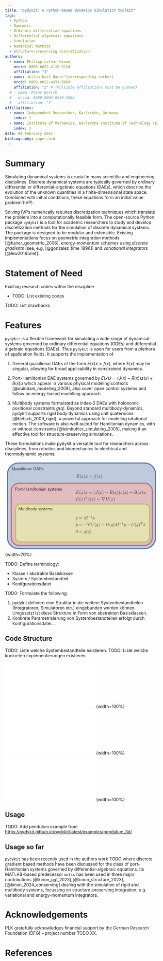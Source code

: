 ```yaml
---
title: "pydykit: A Python-based dynamics simulation toolkit"
tags:
  - Python
  - Dynamics
  - Ordinary differential equations
  - Differential algebraic equations
  - Simulation
  - Numerical methods
  - Structure-preserving discretization
authors:
  - name: Philipp Lothar Kinon
    orcid: 0000-0002-4128-5124
    affiliation: "1"
  - name: Julian Karl Bauer^[corresponding author]
    orcid: 0000-0002-4931-5869
    affiliation: "2" # (Multiple affiliations must be quoted)
  # - name: Peter Betsch
  #   orcid: 0000-0002-0596-2503
  #   affiliation: "1"
affiliations:
  - name: Independent Researcher, Karlsruhe, Germany
    index: 2
  - name: Institute of Mechanics, Karlsruhe Institute of Technology (KIT), Karlsruhe, Germany
    index: 1
date: 09 February 2025
bibliography: paper.bib
---
```


# Summary

Simulating dynamical systems is crucial in many scientific and engineering disciplines.
Discrete dynamical systems are typically governed by ordinary differential or
differential-algebraic equations (DAEs),
which describe the evolution of the unknown quantities in a finite-dimensional state space.
Combined with
initial conditions,
these equations form an initial value problem (IVP).

Solving IVPs
numerically requires discretization techniques
which translate the problem into a computationally feasible form.
The open-source Python package `pydykit`
is a tool for academic researchers to study and
develop discretization methods
for the simulation of discrete dynamical systems.
The package is designed to be modular and extensible.
Existing implementations focus
on geometric integration methods [@hairer_geometric_2006], energy-momentum schemes using _discrete gradients_ (see, e.g. [@gonzalez_time_1996])
and _variational integrators_ [@lew2016brief].

# Statement of Need

<!-- Field of application:
Präzise wissenschaftliche Abgrenzung der verschiedenen Arten von Differentialgleichungssystemen und deren Auftreten in bestimmten Disziplinen. -->

<!-- In dem Abschnitt “Statement of need” passt durchaus ein bisschen blabla zu “foster research collaboration…” aber in den anderen Abschnitten aus meiner Sicht nicht.  -->

Existing research codes within the discipline

- TODO: List existing codes

TODO: List drawbacks

<!-- In den vorheringen Bulletpoints, hattest du skizziert, dass wir die Verwendung von Python motivieren sollen. Ich würde das gerne beibehalten, dabei aber den Fokus legen warum Python in unserem Kontext nun das Mittel der Wahl war. Natürlich waren manche Sätze trivial in der Python-Welt aber nicht jeder arbeitet mit Python in der Wissenschaft. -->

# Features

`pydykit` is a flexible framework for simulating a wide range of dynamical systems governed by ordinary differential equations (ODEs) and differential-algebraic equations (DAEs). Thus `pydykit` is open for users from a plethora of application fields. It supports the implementation of

1. General quasilinear DAEs of the form $E(x) \dot{x} = f(x)$,
   where $E(x)$ may be singular, allowing for broad applicability in constrained dynamics.

2. Port-Hamiltonian DAE systems governed by $E(x) \dot{x} = (J(x)- R(x)) z(x) + B(x) u$
   which appear in various physical modeling contexts [@duindam_modeling_2009], also cover open control systems and follow an energy-based modelling approach.

3. Multibody systems formulated as index-3 DAEs with holonomic positional constraints $g(q)$. Beyond standard multibody dynamics, pydykit supports rigid body dynamics using unit quaternions [@betsch_2009_rigid], a powerful approach for modeling rotational motion. The software is also well-suited for Hamiltonian dynamics, with or without constraints [@leimkuhler_simulating_2005], making it an effective tool for structure-preserving simulations.

These formulations make pydykit a versatile tool for researchers across disciplines, from robotics and biomechanics to electrical and thermodynamic systems.

![Current system classes covered by `pydykit` \label{fig:systems}](./figures/sample.png){width=70%}

TODO: Define terminology:

- Klasse / abstrakte Basisklasse
- System / Systembestandteil
- Konifgurationsdatei

TODO: Formulate the following:

1. pydykit definiert eine Struktur in die weitere Systembestandteilen (Integratoren, Simulatoren etc.) eingebunden werden können.
   Umgesetzt ist diese Strukture in Form von abstrakten Basisklassen.
2. Konkrete Parametrisierung von Systembestandteilen erfolgt durch Konfigurationsdatei...

## Code Structure

<!-- Wie ist pydykit aufgebaut:
Das ist so custom und schwer in Text präzise zu beschreiben.
Ich schlage 1-3 Sätze vor gefolgt von einem Beispiel (Anhand Config Datei), siehe Doku.
Vielleicht kann dann noch ein Bild zur Code Struktur hinein. -->

TODO: Liste welche Systembestandteile existieren.
TODO: Liste welche konkreten Implementierungen existieren.

![Code structure 01 \label{fig:code_structure_pdydkit}](./figures/code_structure/pydykit.pdf){width=100%}
![Code structure 02 \label{fig:code_structure_systems}](./figures/code_structure/systems.pdf){width=100%}
![Code structure 03 \label{fig:code_structure_integrators}](./figures/code_structure/integrators.pdf){width=100%}

## Usage

TODO: Add pendulum example from https://pydykit.github.io/pydykit/latest/examples/pendulum_3d/

## Usage so far

`pydykit` has been recently used in the authors work TODO where discrete gradient based methods have been discussed for the class of port-Hamiltonian systems governed by differential-algebraic equations. Its MATLAB-based predecessor `metis` has been used in three major contributions [@kinon_ggl_2023],[@kinon_structure_2023],[@kinon_2024_conserving] dealing with the simulation of rigid and multibody systems, focussing on structure-preserving integration, e.g. variational and energy-momentum integrators.

# Acknowledgements

PLK gratefully acknowledges financial support by the German Research Foundation (DFG) – project number TODO XX.

<!-- - and by the Research Travel Grant of the Karlsruhe House of Young Scientists (KYHS) -->

# References

